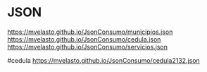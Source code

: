 # JSON
https://mvelasto.github.io/JsonConsumo/municipios.json
https://mvelasto.github.io/JsonConsumo/cedula.json
https://mvelasto.github.io/JsonConsumo/servicios.json

#cedula
https://mvelasto.github.io/JsonConsumo/cedula2132.json
